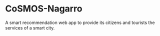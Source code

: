 # CoSMOS-Nagarro
A smart recommendation web app to provide its citizens and tourists the services of a smart city.
